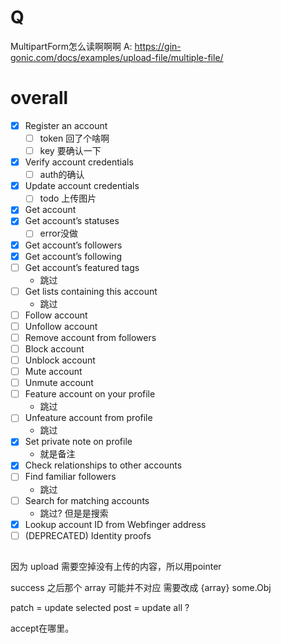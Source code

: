 # Q

MultipartForm怎么读啊啊啊 
A: https://gin-gonic.com/docs/examples/upload-file/multiple-file/

# overall
- [x] Register an account
  - [ ] token 回了个啥啊
  - [ ] key 要确认一下
- [x] Verify account credentials
  - [ ] auth的确认
- [x] Update account credentials
  - [ ] todo 上传图片
- [x] Get account
- [x] Get account’s statuses
  - [ ] error没做
- [x] Get account’s followers
- [x] Get account’s following
- [ ] Get account’s featured tags
  - 跳过
- [ ] Get lists containing this account
  - 跳过
- [ ] Follow account
- [ ] Unfollow account
- [ ] Remove account from followers
- [ ] Block account
- [ ] Unblock account
- [ ] Mute account
- [ ] Unmute account
- [ ] Feature account on your profile
  - 跳过
- [ ] Unfeature account from profile
  - 跳过
- [x] Set private note on profile
  - 就是备注
- [x] Check relationships to other accounts
- [ ] Find familiar followers
  - 跳过
- [ ] Search for matching accounts
  - 跳过? 但是是搜索
- [x] Lookup account ID from Webfinger address
- [ ] (DEPRECATED) Identity proofs

## 
因为 upload 需要空掉没有上传的内容，所以用pointer

success 之后那个 array 可能并不对应
需要改成  {array} some.Obj

patch = update selected
post = update all ?

accept在哪里。